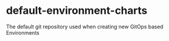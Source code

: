 # default-environment-charts
The default git repository used when creating new GitOps based Environments

